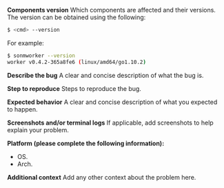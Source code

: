 **Components version**
Which components are affected and their versions. The version can be obtained using the following:
```bash
$ <cmd> --version
```

For example:
```bash
$ sonmworker --version
worker v0.4.2-365a8fe6 (linux/amd64/go1.10.2)
```

**Describe the bug**
A clear and concise description of what the bug is.

**Step to reproduce**
Steps to reproduce the bug.

**Expected behavior**
A clear and concise description of what you expected to happen.

**Screenshots and/or terminal logs**
If applicable, add screenshots to help explain your problem.

**Platform (please complete the following information):**
 - OS.
 - Arch.

**Additional context**
Add any other context about the problem here.
